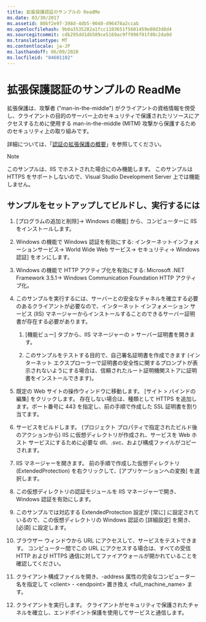 ```yaml
---
title: 拡張保護認証のサンプルの ReadMe
ms.date: 03/30/2017
ms.assetid: 80bf2e97-398d-4db5-9040-d96478a2ccab
ms.openlocfilehash: 9b0a3535282a1fcc1103651f5601459e80d3d8d4
ms.sourcegitcommit: cdb295dd1db589ce5169ac9ff096f01fd0c2da9d
ms.translationtype: MT
ms.contentlocale: ja-JP
ms.lasthandoff: 06/09/2020
ms.locfileid: "84601102"
---
```

# <a name="readme-for-extended-protection-authentication-sample"></a>拡張保護認証のサンプルの ReadMe

拡張保護は、攻撃者 ("man-in-the-middle") がクライアントの資格情報を傍受し、クライアントの目的のサーバー上のセキュリティで保護されたリソースにアクセスするために使用する man-in-the-middle (MITM) 攻撃から保護するためのセキュリティ上の取り組みです。

詳細については、「[認証の拡張保護の概要](extended-protection-for-authentication-overview.md)」を参照してください。

> [!NOTE]
> このサンプルは、IIS でホストされた場合にのみ機能します。 このサンプルは HTTPS をサポートしないので、Visual Studio Development Server 上では機能しません。

## <a name="to-set-up-build-and-run-the-sample"></a>サンプルをセットアップしてビルドし、実行するには

1. [プログラムの追加と削除]-> Windows の機能] から、コンピューターに IIS をインストールします。

2. Windows の機能で Windows 認証を有効にする: インターネットインフォメーションサービス-> World Wide Web サービス-> セキュリティ-> Windows 認証] をオンにします。

3. Windows の機能で HTTP アクティブ化を有効にする: Microsoft .NET Framework 3.5.1-> Windows Communication Foundation HTTP アクティブ化。

4. このサンプルを実行するには、サーバーとの安全なチャネルを確立する必要のあるクライアントが必要なので、インターネット インフォメーション サービス (IIS) マネージャーからインストールすることのできるサーバー証明書が存在する必要があります。

    1. [機能ビュー] タブから、IIS マネージャーの > サーバー証明書を開きます。

    2. このサンプルをテストする目的で、自己署名証明書を作成できます  (インターネット エクスプローラーで証明書の安全性に関するプロンプトが表示されないようにする場合は、信頼されたルート証明機関ストアに証明書をインストールできます)。

5. 既定の Web サイトの操作ウィンドウに移動します。 [サイト > バインドの編集] をクリックします。 存在しない場合は、種類として HTTPS を追加します。ポート番号に 443 を指定し、前の手順で作成した SSL 証明書を割り当てます。

6. サービスをビルドします。 (プロジェクト プロパティで指定されたビルド後のアクションから) IIS に仮想ディレクトリが作成され、サービスを Web ホスト サービスにするために必要な dll、.svc、および構成ファイルがコピーされます。

7. IIS マネージャーを開きます。 前の手順で作成した仮想ディレクトリ (ExtendedProtection) を右クリックして、[アプリケーションへの変換] を選択します。

8. この仮想ディレクトリの認証モジュールを IIS マネージャーで開き、Windows 認証を有効にします。

9. このサンプルでは対応する ExtendedProtection 設定が [常に] に設定されているので、この仮想ディレクトリの Windows 認証の [詳細設定] を開き、[必須] に設定します。

10. ブラウザー ウィンドウから URL にアクセスして、サービスをテストできます。 コンピューター間でこの URL にアクセスする場合は、すべての受信 HTTP および HTTPS 通信に対してファイアウォールが開かれていることを確認してください。

11. クライアント構成ファイルを開き、-address 属性の完全なコンピューター名を指定して \<client>  -  \<endpoint> 置き換え \<full_machine_name> ます。

12. クライアントを実行します。 クライアントがセキュリティで保護されたチャネルを確立し、エンドポイント保護を使用してサービスと通信します。

